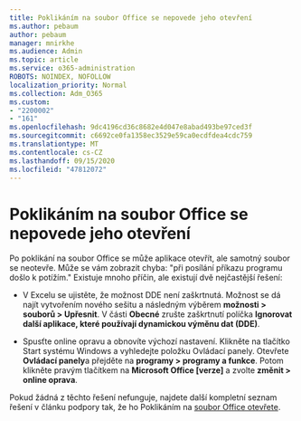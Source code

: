 ```yaml
---
title: Poklikáním na soubor Office se nepovede jeho otevření
ms.author: pebaum
author: pebaum
manager: mnirkhe
ms.audience: Admin
ms.topic: article
ms.service: o365-administration
ROBOTS: NOINDEX, NOFOLLOW
localization_priority: Normal
ms.collection: Adm_O365
ms.custom:
- "2200002"
- "161"
ms.openlocfilehash: 9dc4196cd36c8682e4d047e8abad493be97ced3f
ms.sourcegitcommit: c6692ce0fa1358ec3529e59ca0ecdfdea4cdc759
ms.translationtype: MT
ms.contentlocale: cs-CZ
ms.lasthandoff: 09/15/2020
ms.locfileid: "47812072"
---
```

# <a name="double-clicking-an-office-file-fails-to-open-it"></a>Poklikáním na soubor Office se nepovede jeho otevření

Po poklikání na soubor Office se může aplikace otevřít, ale samotný soubor se neotevře. Může se vám zobrazit chyba: "při posílání příkazu programu došlo k potížím." Existuje mnoho příčin, ale existují dvě nejčastější řešení:

- V Excelu se ujistěte, že možnost DDE není zaškrtnutá. Možnost se dá najít vytvořením nového sešitu a následným výběrem **možnosti > souborů > Upřesnit**. V části **Obecné** zrušte zaškrtnutí políčka **Ignorovat další aplikace, které používají dynamickou výměnu dat (DDE)**.

- Spusťte online opravu a obnovíte výchozí nastavení. Klikněte na tlačítko Start systému Windows a vyhledejte položku Ovládací panely. Otevřete **Ovládací panely**a přejděte na **programy > programy a funkce**. Potom klikněte pravým tlačítkem na **Microsoft Office [verze]** a zvolte **změnit > online oprava**.

Pokud žádná z těchto řešení nefunguje, najdete další kompletní seznam řešení v článku podpory tak, že ho Poklikáním na [soubor Office otevřete](https://support.office.com/article/Double-clicking-an-Office-file-fails-to-open-it-1e9c0ad9-34c8-4440-a42e-d30186b29ed6).
